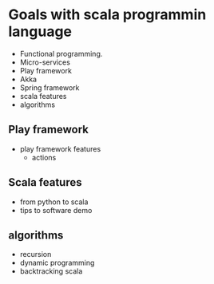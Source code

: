 # Goals with scala programmin language
- Functional programming.
- Micro-services
- Play framework
- Akka
- Spring framework
- scala features
- algorithms


## Play framework
- play framework features
  - actions

## Scala features
- from python to scala
- tips to software demo

## algorithms
- recursion
- dynamic programming
- backtracking scala